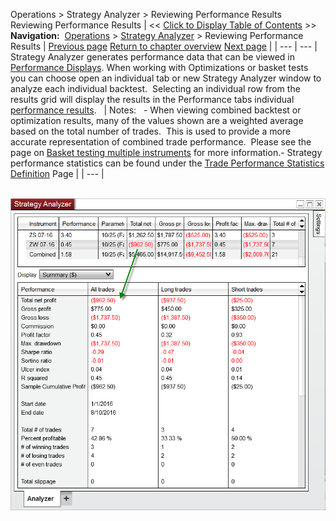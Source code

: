 ﻿
Operations > Strategy Analyzer > Reviewing Performance Results
Reviewing Performance Results
| << [Click to Display Table of Contents](reviewing_performance_results.md) >> **Navigation:**     [Operations](operations.md) > [Strategy Analyzer](strategy_analyzer.md) > Reviewing Performance Results | [Previous page](backtest_logs.md) [Return to chapter overview](strategy_analyzer.md) [Next page](monte_carlo_simulation.md) |
| --- | --- |
Strategy Analyzer generates performance data that can be viewed in [Performance Displays](performance_displays.md). When working with Optimizations or basket tests you can choose open an individual tab or new Strategy Analyzer window to analyze each individual backtest.  Selecting an individual row from the results grid will display the results in the Performance tabs individual [performance results](reviewing_performance_results.md).
 
| Notes:   - When viewing combined backtest or optimization results, many of the values shown are a weighted average based on the total number of trades.  This is used to provide a more accurate representation of combined trade performance.  Please see the page on [Basket testing multiple instruments](basket_test.md) for more information.- Strategy performance statistics can be found under the [Trade Performance Statistics Definition](statistics_definitions.md) Page |
| --- |

 
![Strategy_Analyzer_Results](strategy_analyzer_results.png)
